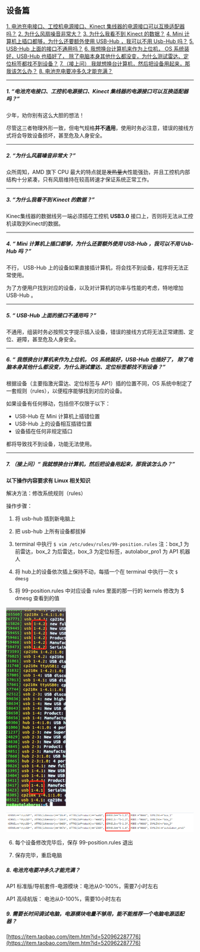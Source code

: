 ## 设备篇

<a href="/usedoc/navigationKit2/common/q_a/doc1#1">1. 电池充电接口、工控机电源接口、Kinect 集线器的电源接口可以互换适配器吗？</a>
<a href="/usedoc/navigationKit2/common/q_a/doc1#2">2. 为什么风扇噪音非常大？</a>
<a href="/usedoc/navigationKit2/common/q_a/doc1#3">3. 为什么我看不到 Kinect 的数据？</a>
<a href="/usedoc/navigationKit2/common/q_a/doc1#4">4. Mini 计算机上插口都够，为什么还要额外使用 USB-Hub ，我可以不用 Usb-Hub 吗？</a>
<a href="/usedoc/navigationKit2/common/q_a/doc1#5">5. USB-Hub 上面的接口不通用吗？</a>
<a href="/usedoc/navigationKit2/common/q_a/doc1#6">6. 我想换台计算机来作为上位机， OS 系统装好，USB-Hub 也插好了， 除了电脑本身其他什么都没变，为什么测试雷达、定位标签都找不到设备？</a>
<a href="/usedoc/navigationKit2/common/q_a/doc1#7">7.（接上问） 我就想换台计算机，然后把设备用起来，那我该怎么办？</a>
<a href="/usedoc/navigationKit2/common/q_a/doc1#8">8. 电池充电要冲多久才能充满？</a>

***

<h5 id="1">1. “电池充电接口、工控机电源接口、Kinect 集线器的电源接口可以互换适配器吗？”</h5>
少年，劝你别有这么大胆的想法！

尽管这三者物理外形一致，但电气规格**并不通用**，使用时务必注意，错误的接线方式将会导致设备损坏，甚至危及人身安全。

***

<h5 id="2">2. “为什么风扇噪音非常大？”</h5>

众所周知，AMD 旗下 CPU 最大的特点就是~~发热量大~~性能强劲，并且工控机内部结构十分紧凑，只有风扇维持在较高转速才保证系统正常工作。

***

<h5 id="3">3. “为什么我看不到 Kinect 的数据？”</h5>

Kinec集线器的数据线另一端必须插在工控机 **USB3.0** 接口上，否则将无法从工控机读取到Kinect的数据。

***

<h5 id="4">4. “ Mini 计算机上插口都够，为什么还要额外使用 USB-Hub ，我可以不用 Usb-Hub 吗？”</h5>

不行， USB-Hub 上的设备如果直接插计算机，将会找不到设备，程序将无法正常使用。

为了方便用户找到对应的设备，以及对计算机的功率与性能的考虑，特地增加 USB-Hub 。

***

<h5 id="5">5. “ USB-Hub 上面的接口不通用吗？”</h5>

不通用，组装时务必按照文字提示插入设备，错误的接线方式将无法正常建图、定位、避障，甚至危及人身安全。

***

<h5 id="6">6. “ 我想换台计算机来作为上位机， OS 系统装好，USB-Hub 也插好了， 除了电脑本身其他什么都没变，为什么测试雷达、定位标签都找不到设备？”</h5>

根据设备（主要指激光雷达、定位标签与 AP1）插的位置不同，OS 系统中制定了一套规则（rules），以便程序能够找到对应的设备。

如果设备有任何移动，包括但不仅限于以下：

* USB-Hub 在 Mini 计算机上插错位置
* USB-Hub 上的设备相互插错位置
* 设备插在任何非规定插口

都将导致找不到设备，功能无法使用。

***

<h5 id="7">7. （接上问）“ 我就想换台计算机，然后把设备用起来，那我该怎么办？”</h5>

**以下操作内容要求有 Linux 相关知识**

解决方法：修改系统规则（rules）

操作步骤：

1. 将 usb-hub 插到新电脑上

2. 把 usb-hub 上所有设备都拔掉

3. terminal 中执行
      `$ vim /etc/udev/rules/99-position.rules`
      注：box_1 为前雷达，box_2 为后雷达，box_3 为定位标签，autolabor_pro1 为 AP1 机器人

4. 将 hub上的设备依次插上保持不动，每插一个在 terminal 中执行一次
     `$ dmesg`

5. 将 99-position.rules 中对应设备 rules 里面的那一行的 kernels 修改为 $ dmesg 查看到的值

![](imgs/info.png)

![](imgs/info2.png)

6. 每个设备修改完毕后，保存 99-position.rules 退出

7. 保存完毕，重启电脑

<h5 id="8">8. 电池充电要冲多久才能充满？</h5>

AP1 标准版/导航套件-电源模块：电池从0-100%，需要7小时左右  

AP1 高续航版： 电池从0-100%，需要10小时左右

<h5 id="9">9. 需要长时间调试电脑，电源模块电量不够用，能不能推荐一个电脑电源适配器？</h5>

[https://item.taobao.com/item.htm?id=520962287776](https://item.taobao.com/item.htm?id=520962287776)
